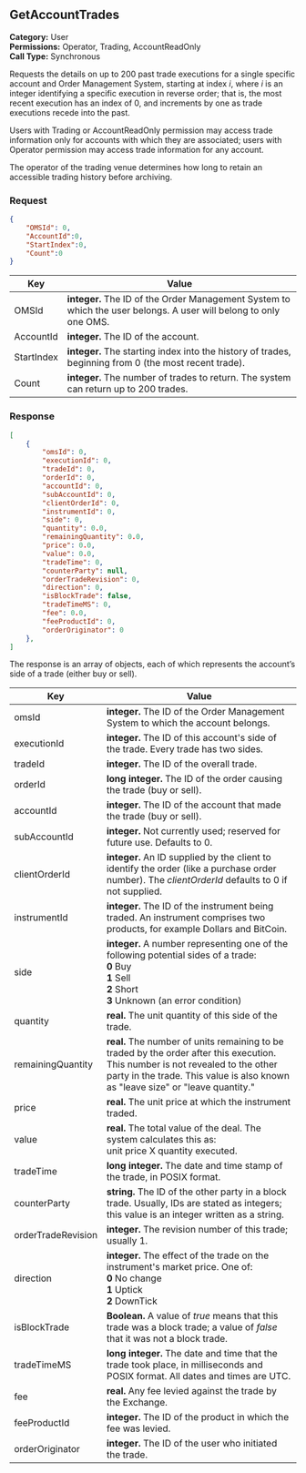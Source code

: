 ## GetAccountTrades

**Category:** User<br />**Permissions:** Operator, Trading, AccountReadOnly<br />**Call Type:** Synchronous

Requests the details on up to 200 past trade executions for a single specific account and Order Management System, starting at index *i*, where *i* is an integer identifying a specific execution in reverse order; that is, the most recent execution has an index of 0, and increments by one as trade executions recede into the past.

Users with Trading or AccountReadOnly permission may access trade information only for accounts with which they are associated; users with Operator permission may access trade information for any account.

The operator of the trading venue determines how long to retain an accessible trading history before archiving.

### Request

```json
{
    "OMSId": 0,
    "AccountId":0,
    "StartIndex":0,
    "Count":0
}
```

| Key        | Value                                                        |
| ---------- | ------------------------------------------------------------ |
| OMSId      | **integer.** The ID of the Order Management System to which the user belongs. A user will belong to only one OMS. |
| AccountId  | **integer.** The ID of the account.                          |
| StartIndex | **integer.** The starting index into the history of trades, beginning from 0 (the most recent trade). |
| Count      | **integer.** The number of trades to return. The system can return up to 200 trades. |

### Response

```json
[
    {
        "omsId": 0,
        "executionId": 0,
        "tradeId": 0,
        "orderId": 0,
        "accountId": 0,
        "subAccountId": 0,
        "clientOrderId": 0,
        "instrumentId": 0,
        "side": 0,
        "quantity": 0.0,
        "remainingQuantity": 0.0,
        "price": 0.0,
        "value": 0.0,
        "tradeTime": 0,
        "counterParty": null,
        "orderTradeRevision": 0,
        "direction": 0,
        "isBlockTrade": false,
        "tradeTimeMS": 0,
        "fee": 0.0,
        "feeProductId": 0,
        "orderOriginator": 0
    },
]
```


The response is an array of objects, each of which represents the account’s side of a trade (either buy or sell).

| Key               | Value                                                        |
| ----------------- | ------------------------------------------------------------ |
| omsId             | **integer.** The ID of the Order Management System to which the account belongs. |
| executionId       | **integer.** The ID of this account's side of the trade. Every trade has two sides. |
| tradeId           | **integer.** The ID of the overall trade.                    |
| orderId           | **long integer.** The ID of the order causing the trade (buy or sell). |
| accountId         | **integer.** The ID of the account that made the trade (buy or sell). |
| subAccountId      | **integer.** Not currently used; reserved for future use. Defaults to 0. |
| clientOrderId     | **integer.** An ID supplied by the client to identify the order (like a purchase order number). The *clientOrderId* defaults to 0 if not supplied. |
| instrumentId      | **integer.** The ID of the instrument being traded. An instrument comprises two products, for example Dollars and BitCoin. |
| side              | **integer.** A number representing one of the following potential sides of a trade: <br />**0** Buy<br />**1** Sell<br />**2** Short<br />**3** Unknown (an error condition) |
| quantity          | **real.** The unit quantity of this side of the trade.       |
| remainingQuantity | **real.** The number of units remaining to be traded by the order after this execution. This number is not revealed to the other party in the trade. This value is also known as "leave size" or "leave quantity." |
| price             | **real.** The unit price at which the instrument traded.     |
| value             | **real.** The total value of the deal. The system calculates this as:<br />unit price X quantity executed. |
| tradeTime         | **long integer.** The date and time stamp of the trade, in POSIX format. |
| counterParty      | **string.** The ID of the other party in a block trade. Usually, IDs are stated as integers; this value is an integer written as a string.  |
| orderTradeRevision  | **integer.** The revision number of this trade; usually 1.      |
| direction         | **integer.** The effect of the trade on the instrument's market price. One of:<br />**0** No change<br />**1** Uptick<br />**2** DownTick    |
| isBlockTrade      | **Boolean.** A value of *true* means that this trade was a block trade; a value of *false* that it was not a block trade.   |
| tradeTimeMS       | **long integer.** The date and time that the trade took place, in milliseconds and POSIX format. All dates and times are UTC.    |
| fee               | **real.** Any fee levied against the trade by the Exchange.         |
| feeProductId      | **integer.** The ID of the product in which the fee was levied.   |
| orderOriginator   | **integer.** The ID of the user who initiated the trade.   |

